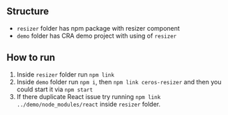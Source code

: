 ## Structure

* `resizer` folder has npm package with resizer component
* `demo` folder has CRA demo project with using of `resizer`

## How to run

1. Inside `resizer` folder run `npm link`
2. Inside `demo` folder run `npm i`, then `npm link ceros-resizer` and then you could start it via `npm start`
3. If there duplicate React issue try running `npm link ../demo/node_modules/react` inside `resizer` folder.
